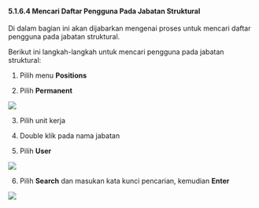 #### **5.1.6.4 Mencari Daftar Pengguna Pada Jabatan Struktural**

Di dalam bagian ini akan dijabarkan mengenai proses untuk mencari daftar pengguna pada jabatan struktural.

Berikut ini langkah-langkah untuk mencari pengguna pada jabatan struktural:

1. Pilih menu **Positions**

2. Pilih **Permanent**

![](media/bd80ff8eb033734d518a0e41c9a9e96b.png)

3. Pilih unit kerja

4. Double klik pada nama jabatan

5. Pilih **User**

![](media/ba4b9563fa94afa0633a4487279127d6.png)

6. Pilih **Search** dan masukan kata kunci pencarian, kemudian **Enter**

![](media/edd814c820826d48c511c2c939ebb80d.jpg)